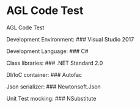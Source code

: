 # AGL Code Test
AGL Code Test

Development Environment: ### Visual Studio 2017

Development Language: ### C#

Class libraries: ### .NET Standard 2.0

DI/IoC container: ### Autofac

Json serializer: ### Newtonsoft.Json

Unit Test mocking: ### NSubstitute
